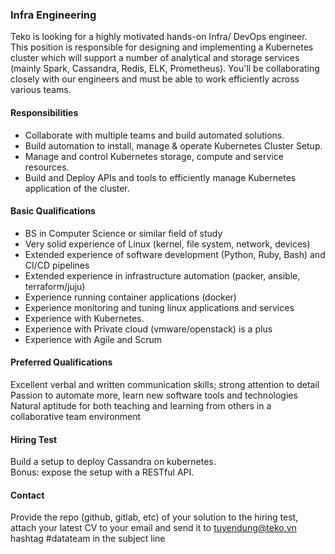 ### Infra Engineering

Teko is looking for a highly motivated hands-on Infra/ DevOps engineer. This position is responsible for designing and implementing a Kubernetes cluster which will support a number of analytical and storage services (mainly Spark, Cassandra, Redis, ELK, Prometheus). You'll be collaborating closely with our engineers and must be able to work efficiently across various teams.

#### Responsibilities
 - Collaborate with multiple teams and build automated solutions.
 - Build automation to install, manage & operate Kubernetes Cluster Setup.
 - Manage and control Kubernetes storage, compute and service resources.
 - Build and Deploy APIs and tools to efficiently manage Kubernetes application of the cluster.

#### Basic Qualifications
 - BS in Computer Science or similar field of study
 - Very solid experience of Linux (kernel, file system, network, devices)
 - Extended experience of software development (Python, Ruby, Bash) and CI/CD pipelines
 - Extended experience in infrastructure automation (packer, ansible, terraform/juju)
 - Experience running container applications (docker)
 - Experience monitoring and tuning linux applications and services
 - Experience with Kubernetes.
 - Experience with Private cloud (vmware/openstack) is a plus
 - Experience with Agile and Scrum

#### Preferred Qualifications
Excellent verbal and written communication skills; strong attention to detail
Passion to automate more, learn new software tools and technologies
Natural aptitude for both teaching and learning from others in a collaborative team environment

#### Hiring Test
Build a setup to deploy Cassandra on kubernetes.  
Bonus: expose the setup with a RESTful API.

#### Contact
Provide the repo (github, gitlab, etc) of your solution to the hiring test, attach your latest CV to your email and send it to tuyendung@teko.vn hashtag #datateam in the subject line
